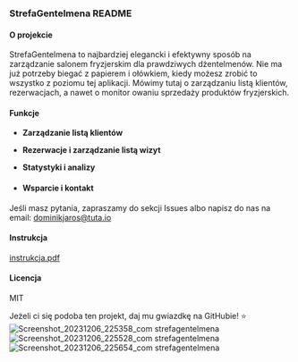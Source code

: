 ### StrefaGentelmena README

#### O projekcie
StrefaGentelmena to najbardziej elegancki i efektywny sposób na zarządzanie salonem fryzjerskim dla prawdziwych dżentelmenów. Nie ma już potrzeby biegać z papierem i ołówkiem, kiedy możesz zrobić to wszystko z poziomu tej aplikacji. Mówimy tutaj o zarządzaniu listą klientów, rezerwacjach, a nawet o monitor
owaniu sprzedaży produktów fryzjerskich.

#### Funkcje
* **Zarządzanie listą klientów**
* **Rezerwacje i zarządzanie listą wizyt**
* **Statystyki i analizy**

* #### Wsparcie i kontakt
Jeśli masz pytania, zapraszamy do sekcji Issues albo napisz do nas na email: dominikjaros@tuta.io

#### Instrukcja
[instrukcja.pdf](https://github.com/PetalMind/StrefaGentelmena/files/13597569/instrukcja.pdf)



#### Licencja
MIT

Jeżeli ci się podoba ten projekt, daj mu gwiazdkę na GitHubie! ⭐
![Screenshot_20231206_225358_com strefagentelmena](https://github.com/PetalMind/StrefaGentelmena/assets/95944551/7ab7304b-ec61-4be2-b67c-39e6aca4039c)
![Screenshot_20231206_225528_com strefagentelmena](https://github.com/PetalMind/StrefaGentelmena/assets/95944551/d66a9898-3573-4ec8-9cce-218746592342)
![Screenshot_20231206_225654_com strefagentelmena](https://github.com/PetalMind/StrefaGentelmena/assets/95944551/fb7ae308-affb-4413-880f-b7faf3fa6ea3)
